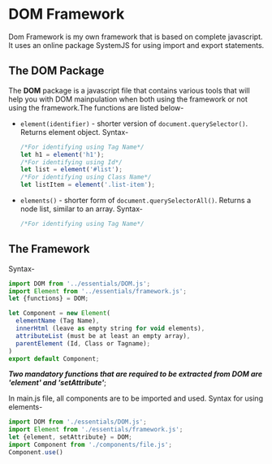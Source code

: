 # DOM Framework
Dom Framework is my own framework that is based on complete javascript. It uses an online package SystemJS for using import and export statements.

## The DOM Package

  The **DOM** package is a javascript file that contains various tools that will help you with DOM mainpulation when both using the framework or not using the framework.The functions are listed below-

* `element(identifier)` - shorter version of `document.querySelector()`. Returns element object.
  Syntax-
  ```javascript
  /*For identifying using Tag Name*/
  let h1 = element('h1');
  /*For identifying using Id*/
  let list = element('#list');
  /*For identifying using Class Name*/
  let listItem = element('.list-item');
  ```
* `elements()` - shorter form of `document.querySelectorAll()`. Returns a node list, similar to an array.
  Syntax-
  ```javascript
  /*For identifying using Tag Name*/
  ```
## The Framework

Syntax-
```javascript
import DOM from '../essentials/DOM.js';
import Element from '../essentials/framework.js';
let {functions} = DOM;

let Component = new Element(
  elementName (Tag Name),
  innerHtml (leave as empty string for void elements),
  attributeList (must be at least an empty array),
  parentElement (Id, Class or Tagname);
)
export default Component;
```
***Two mandatory functions that are required to be extracted from DOM are 'element' and 'setAttribute'***;

In main.js file, all components are to be imported and used.
Syntax for using elements-

```javascript
import DOM from './essentials/DOM.js';
import Element from './essentials/framework.js';
let {element, setAttribute} = DOM;
import Component from './components/file.js';
Component.use()
```
